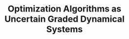 ---
title: Optimization Algorithms as Uncertain Graded Dynamical Systems
weight: 3
authors:
  - vanscoy
conference: American Control Conference
publication-type: conference
keywords:
  - optimization
year: 2025
pages:
  start: 
  end: 
ieee: 
doi: 
googlescholar: 
bibtex: |
  @inproceedings{ACC2025,
    author    = {Van Scoy, Bryan},
    title     = {Optimization algorithms as uncertain graded dynamical systems},
    booktitle = {American Control Conference},
    year      = {2025},
    pages     = {},
    url       = {},
    doi       = {}
  }
---